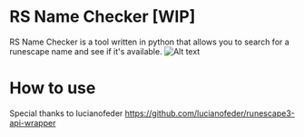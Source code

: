# RS Name Checker [WIP]
RS Name Checker is a tool written in python that allows you to search for a runescape name and see if it's available.
![Alt text](https://i.imgur.com/RhAlhWm.png "Optional title")
 
 # How to use
 
 Special thanks to lucianofeder
https://github.com/lucianofeder/runescape3-api-wrapper
